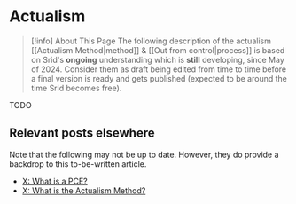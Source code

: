 # Actualism

>[!info]  About This Page
> The following description of the actualism [[Actualism Method|method]] & [[Out from control|process]] is based on Srid's **ongoing** understanding which is **still** developing, since May of 2024. Consider them as draft being edited from time to time before a final version is ready and gets published (expected to be around the time Srid becomes free).

TODO

## Relevant posts elsewhere

Note that the following may not be up to date. However, they do provide a backdrop to this to-be-written article.

- [X: What is a PCE?](https://x.com/sridca/article/1862587658452525148)
- [X: What is the Actualism Method?](https://x.com/sridca/article/1858213989257543840)